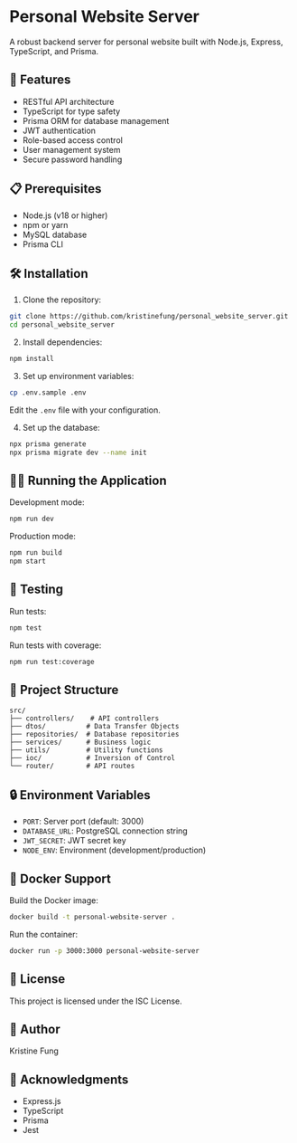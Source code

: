 # Personal Website Server

A robust backend server for personal website built with Node.js, Express, TypeScript, and Prisma.

## 🚀 Features

- RESTful API architecture
- TypeScript for type safety
- Prisma ORM for database management
- JWT authentication
- Role-based access control
- User management system
- Secure password handling

## 📋 Prerequisites

- Node.js (v18 or higher)
- npm or yarn
- MySQL database
- Prisma CLI

## 🛠️ Installation

1. Clone the repository:
```bash
git clone https://github.com/kristinefung/personal_website_server.git
cd personal_website_server
```

2. Install dependencies:
```bash
npm install
```

3. Set up environment variables:
```bash
cp .env.sample .env
```
Edit the `.env` file with your configuration.

4. Set up the database:
```bash
npx prisma generate
npx prisma migrate dev --name init
```

## 🏃‍♂️ Running the Application

Development mode:
```bash
npm run dev
```

Production mode:
```bash
npm run build
npm start
```

## 🧪 Testing

Run tests:
```bash
npm test
```

Run tests with coverage:
```bash
npm run test:coverage
```

## 📁 Project Structure

```
src/
├── controllers/    # API controllers
├── dtos/          # Data Transfer Objects
├── repositories/  # Database repositories
├── services/      # Business logic
├── utils/         # Utility functions
├── ioc/           # Inversion of Control
└── router/        # API routes
```

## 🔒 Environment Variables

- `PORT`: Server port (default: 3000)
- `DATABASE_URL`: PostgreSQL connection string
- `JWT_SECRET`: JWT secret key
- `NODE_ENV`: Environment (development/production)

## 🐳 Docker Support

Build the Docker image:
```bash
docker build -t personal-website-server .
```

Run the container:
```bash
docker run -p 3000:3000 personal-website-server
```

## 📝 License

This project is licensed under the ISC License.

## 👤 Author

Kristine Fung

## 🙏 Acknowledgments

- Express.js
- TypeScript
- Prisma
- Jest
